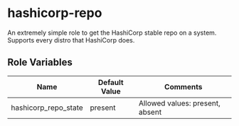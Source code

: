hashicorp-repo
==============
An extremely simple role to get the HashiCorp stable repo on a system. Supports every distro that HashiCorp does.

Role Variables
--------------
| Name | Default Value | Comments |
| ---- | ------------- | -------- |
| hashicorp\_repo\_state | present | Allowed values: present, absent |
